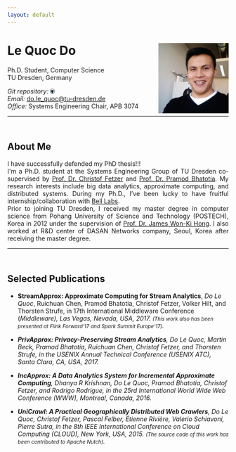 ```yaml
---
layout: default
---
```


# Le Quoc Do <a href="/images/me.jpg" target="_blank"> <img src="images/me.jpg" alt="Le Quoc Do" style="width:160px;" align="right"></a>
Ph.D. Student, Computer Science <br>
TU Dresden, Germany <br>

<!-- <em>Curriculum Vitae: </em><a href="/files/CV_new.pdf" target="_blank">PDF</a>  <small>(September, 2017)</small> <br> -->
<em>Git repository: </em><a href="https://github.com/doflink"> <img class="t0" width="2%" src="/images/github-icon.png" alt="github"></a><br>
<em>Email: </em><a href="mailto:do.le_quoc@tu-dresden.de">do.le_quoc@tu-dresden.de</a> <br>
<em>Office: </em>Systems Engineering Chair, APB 3074<br>

<!-- <hr width="600px"> -->
-----

<hr style="height:10pt; visibility:hidden;" />

## About Me
<!-- <a href="https://tu-dresden.de/" target="_blank"><img src="images/tu-dresden.png" alt="TU Dresden" style="width:160px;" align="right"></a> -->

<!-- <p align="justify" style="max-width:600px"> -->

<p align="justify">
<a class="tosu">I have successfully defended my PhD thesis!!!</a>
<br>
I'm a Ph.D. student at the Systems Engineering Group of TU Dresden co-supervised by <a href="https://tu-dresden.de/ing/informatik/sya/se/die-professur/inhaber-in" target="_blank"> Prof. Dr. Christof Fetzer</a> and <a href="http://homepages.inf.ed.ac.uk/pbhatoti" target="_blank"> Prof. Dr. Pramod Bhatotia</a>. My research interests include big data analytics, approximate computing, and distributed systems. During my Ph.D., I’ve been lucky to have fruitful internship/collaboration with <a href="https://www.bell-labs.com/">Bell Labs</a>.
<br>
Prior to joining TU Dresden, I received my master degree in computer science from Pohang University of Science and Technology (POSTECH), Korea in 2012 under the supervision of <a href="http://dpnm.postech.ac.kr/~jwkhong/" target="_blank">Prof. Dr. James Won-Ki Hong</a>. I also worked at R&D center of DASAN Networks company, Seoul, Korea after receiving the master degree.</p>

<!-- ## Research Interests
<p>
</p> -->

-----
<hr style="height:10pt; visibility:hidden;" />

## Selected Publications

- **StreamApprox: Approximate Computing for Stream Analytics**, _Do Le Quoc_, Ruichuan Chen, Pramod Bhatotia, Christof Fetzer, Volker Hilt, and Thorsten Strufe, in 17th International Middleware Conference (<em><a class="tosu">Middleware</a>), Las Vegas, Nevada, USA, 2017. <small><a>(This work also has been presented at Flink Forward'17 and Spark Summit Europe'17)</a></small>.

- **PrivApprox: Privacy-Preserving Stream Analytics**, _Do Le Quoc_, Martin Beck,  Pramod Bhatotia,  Ruichuan Chen, Christof Fetzer, and Thorsten Strufe, in the USENIX Annual Technical Conference (<em><a class="tosu">USENIX ATC</a>), Santa Clara, CA, USA, 2017.

- **IncApprox: A Data Analytics System for Incremental Approximate Computing**, Dhanya R Krishnan, _Do Le Quoc_, Pramod Bhatotia, Christof Fetzer, and Rodrigo Rodrigue, in the 25rd International World Wide Web Conference (<em><a class="tosu">WWW</a>), Montreal, Canada, 2016.

- **UniCrawl: A Practical Geographically Distributed Web Crawlers**, _Do Le Quoc_, Christof Fetzer, Pascal Felber, Étienne Rivière, Valerio Schiavoni, Pierre Sutra, in the 8th IEEE International Conference on Cloud Computing (<em><a class="tosu">CLOUD</a>), New York, USA, 2015. <small><a>(The source code of this work has been contributed to Apache Nutch)</a></small>.



<!-- -----
<hr style="height:10pt; visibility:hidden;" />
## News

<table style="white-space: nowrap;">
	<tr>
	<td width="75"><b>Sep, 17'</b></td>
	<td>Giving a talk at <a href="https://berlin.flink-forward.org" target="_blank">Flink Forward, Berlin 2017</a></td>
	</tr>

	<tr>
	<td><b>August, 17'</b></td>
	<td>StreamApprox is accepted at <a href="http://2017.middleware-conference.org/" target="_blank">Middleware'17</a></td>
	</tr>

</table> -->
